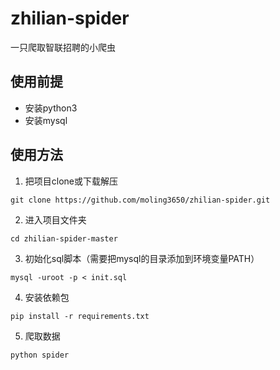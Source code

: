 # zhilian-spider
一只爬取智联招聘的小爬虫

## 使用前提
- 安装python3
- 安装mysql 

## 使用方法
1. 把项目clone或下载解压
  ```
  git clone https://github.com/moling3650/zhilian-spider.git
  ```

2. 进入项目文件夹
  ```
  cd zhilian-spider-master
  ```

3. 初始化sql脚本（需要把mysql的目录添加到环境变量PATH）
  ```
  mysql -uroot -p < init.sql
  ```

4. 安装依赖包  
  ```
  pip install -r requirements.txt
  ```

5. 爬取数据
  ```
  python spider
  ```
